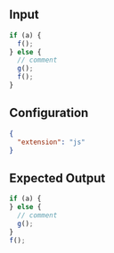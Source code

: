 
## Input
```javascript input
if (a) {
  f();
} else {
  // comment
  g();
  f();
}
```

## Configuration
```json configuration
{
  "extension": "js"
}
```

## Expected Output
```javascript expected output
if (a) {
} else {
  // comment
  g();
}
f();
```
